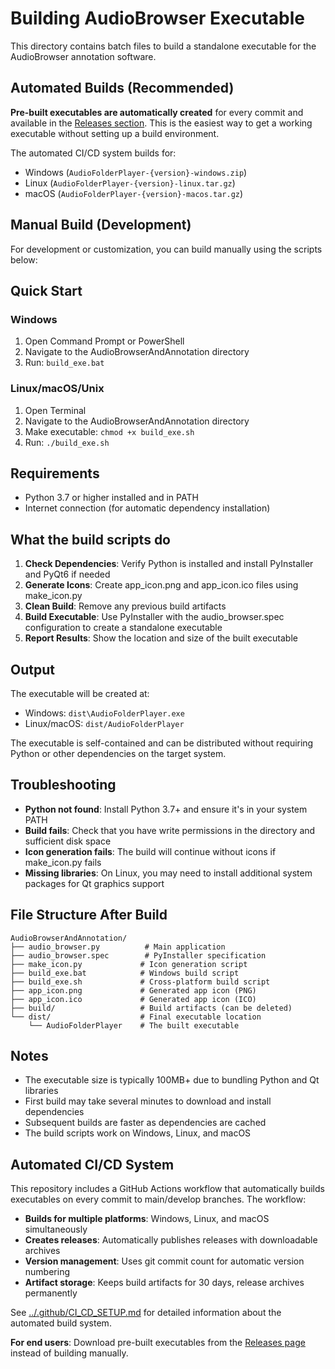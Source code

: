 # Building AudioBrowser Executable

This directory contains batch files to build a standalone executable for the AudioBrowser annotation software.

## Automated Builds (Recommended)

**Pre-built executables are automatically created** for every commit and available in the [Releases section](https://github.com/TheMikaus/BandTools/releases). This is the easiest way to get a working executable without setting up a build environment.

The automated CI/CD system builds for:
- Windows (`AudioFolderPlayer-{version}-windows.zip`)  
- Linux (`AudioFolderPlayer-{version}-linux.tar.gz`)
- macOS (`AudioFolderPlayer-{version}-macos.tar.gz`)

## Manual Build (Development)

For development or customization, you can build manually using the scripts below:

## Quick Start

### Windows
1. Open Command Prompt or PowerShell
2. Navigate to the AudioBrowserAndAnnotation directory
3. Run: `build_exe.bat`

### Linux/macOS/Unix
1. Open Terminal
2. Navigate to the AudioBrowserAndAnnotation directory  
3. Make executable: `chmod +x build_exe.sh`
4. Run: `./build_exe.sh`

## Requirements

- Python 3.7 or higher installed and in PATH
- Internet connection (for automatic dependency installation)

## What the build scripts do

1. **Check Dependencies**: Verify Python is installed and install PyInstaller and PyQt6 if needed
2. **Generate Icons**: Create app_icon.png and app_icon.ico files using make_icon.py
3. **Clean Build**: Remove any previous build artifacts  
4. **Build Executable**: Use PyInstaller with the audio_browser.spec configuration to create a standalone executable
5. **Report Results**: Show the location and size of the built executable

## Output

The executable will be created at:
- Windows: `dist\AudioFolderPlayer.exe` 
- Linux/macOS: `dist/AudioFolderPlayer`

The executable is self-contained and can be distributed without requiring Python or other dependencies on the target system.

## Troubleshooting

- **Python not found**: Install Python 3.7+ and ensure it's in your system PATH
- **Build fails**: Check that you have write permissions in the directory and sufficient disk space
- **Icon generation fails**: The build will continue without icons if make_icon.py fails
- **Missing libraries**: On Linux, you may need to install additional system packages for Qt graphics support

## File Structure After Build

```
AudioBrowserAndAnnotation/
├── audio_browser.py          # Main application
├── audio_browser.spec        # PyInstaller specification  
├── make_icon.py             # Icon generation script
├── build_exe.bat            # Windows build script
├── build_exe.sh             # Cross-platform build script
├── app_icon.png             # Generated app icon (PNG)
├── app_icon.ico             # Generated app icon (ICO)  
├── build/                   # Build artifacts (can be deleted)
└── dist/                    # Final executable location
    └── AudioFolderPlayer    # The built executable
```

## Notes

- The executable size is typically 100MB+ due to bundling Python and Qt libraries
- First build may take several minutes to download and install dependencies
- Subsequent builds are faster as dependencies are cached
- The build scripts work on Windows, Linux, and macOS

## Automated CI/CD System

This repository includes a GitHub Actions workflow that automatically builds executables on every commit to main/develop branches. The workflow:

- **Builds for multiple platforms**: Windows, Linux, and macOS simultaneously
- **Creates releases**: Automatically publishes releases with downloadable archives  
- **Version management**: Uses git commit count for automatic version numbering
- **Artifact storage**: Keeps build artifacts for 30 days, release archives permanently

See [../.github/CI_CD_SETUP.md](../.github/CI_CD_SETUP.md) for detailed information about the automated build system.

**For end users**: Download pre-built executables from the [Releases page](https://github.com/TheMikaus/BandTools/releases) instead of building manually.